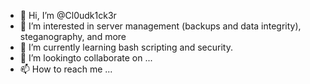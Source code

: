 - 👋 Hi, I’m @Cl0udk1ck3r
- 👀 I’m interested in server management (backups and data integrity), steganography, and more
- 🌱 I’m currently learning bash scripting and security.
- 💞️ I’m lookingto collaborate on ...
- 📫 How to reach me ...

<!---
Cl0udk1ck3r/Cl0udk1ck3r is a ✨ special ✨ repository because its `README.md` (this file) appears on your GitHub profile.
You can click the Preview link to take a look at your changes.
--->
